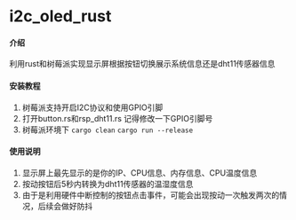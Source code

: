 # i2c_oled_rust

#### 介绍
利用rust和树莓派实现显示屏根据按钮切换展示系统信息还是dht11传感器信息


#### 安装教程

1.  树莓派支持开启I2C协议和使用GPIO引脚
2.  打开button.rs和rsp_dht11.rs 记得修改一下GPIO引脚号
2.  树莓派环境下
    `cargo clean`
    `cargo run --release`

#### 使用说明

1.  显示屏上最先显示的是你的IP、CPU信息、内存信息、CPU温度信息
2.  按动按钮后5秒内转换为dht11传感器的温湿度信息
3.  由于是利用硬件中断控制的按钮点击事件，可能会出现按动一次触发两次的情况，后续会做好防抖

